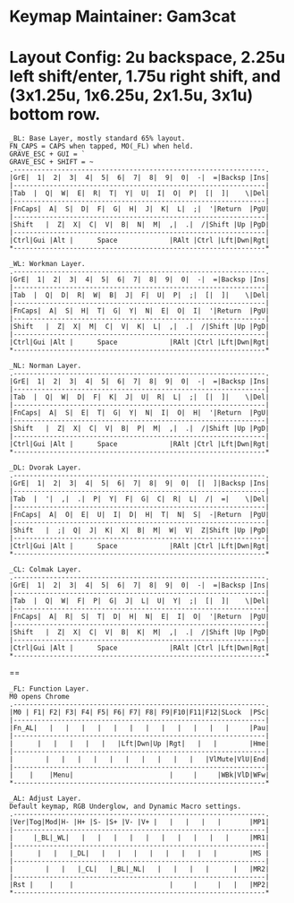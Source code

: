 Keymap Maintainer: Gam3cat
==============================================================================
Layout Config: 
    2u backspace, 2.25u left shift/enter, 1.75u right shift,
    and (3x1.25u, 1x6.25u, 2x1.5u, 3x1u) bottom row.
==============================================================================
    _BL: Base Layer, mostly standard 65% layout.
    FN_CAPS = CAPS when tapped, MO(_FL) when held.
    GRAVE_ESC + GUI = `
    GRAVE_ESC + SHIFT = ~
    .---------------------------------------------------------------.
    |GrE|  1|  2|  3|  4|  5|  6|  7|  8|  9|  0|  -|  =|Backsp |Ins|
    |---------------------------------------------------------------|
    |Tab  |  Q|  W|  E|  R|  T|  Y|  U|  I|  O|  P|  [|  ]|    \|Del|
    |---------------------------------------------------------------|
    |FnCaps|  A|  S|  D|  F|  G|  H|  J|  K|  L|  ;|  '|Return  |PgU|
    |---------------------------------------------------------------|
    |Shift   |  Z|  X|  C|  V|  B|  N|  M|  ,|  .|  /|Shift |Up |PgD|
    |---------------------------------------------------------------|
    |Ctrl|Gui |Alt |      Space             |RAlt |Ctrl |Lft|Dwn|Rgt|
    *---------------------------------------------------------------*

    _WL: Workman Layer.
    .---------------------------------------------------------------.
    |GrE|  1|  2|  3|  4|  5|  6|  7|  8|  9|  0|  -|  =|Backsp |Ins|
    |---------------------------------------------------------------|
    |Tab  |  Q|  D|  R|  W|  B|  J|  F|  U|  P|  ;|  [|  ]|    \|Del|
    |---------------------------------------------------------------|
    |FnCaps|  A|  S|  H|  T|  G|  Y|  N|  E|  O|  I|  '|Return  |PgU|
    |---------------------------------------------------------------|
    |Shift   |  Z|  X|  M|  C|  V|  K|  L|  ,|  .|  /|Shift |Up |PgD|
    |---------------------------------------------------------------|
    |Ctrl|Gui |Alt |      Space             |RAlt |Ctrl |Lft|Dwn|Rgt|
    *---------------------------------------------------------------*

    _NL: Norman Layer.
    .---------------------------------------------------------------.
    |GrE|  1|  2|  3|  4|  5|  6|  7|  8|  9|  0|  -|  =|Backsp |Ins|
    |---------------------------------------------------------------|
    |Tab  |  Q|  W|  D|  F|  K|  J|  U|  R|  L|  ;|  [|  ]|    \|Del|
    |---------------------------------------------------------------|
    |FnCaps|  A|  S|  E|  T|  G|  Y|  N|  I|  O|  H|  '|Return  |PgU|
    |---------------------------------------------------------------|
    |Shift   |  Z|  X|  C|  V|  B|  P|  M|  ,|  .|  /|Shift |Up |PgD|
    |---------------------------------------------------------------|
    |Ctrl|Gui |Alt |      Space             |RAlt |Ctrl |Lft|Dwn|Rgt|
    *---------------------------------------------------------------*

    _DL: Dvorak Layer.
    .---------------------------------------------------------------.
    |GrE|  1|  2|  3|  4|  5|  6|  7|  8|  9|  0|  [|  ]|Backsp |Ins|
    |---------------------------------------------------------------|
    |Tab  |  '|  ,|  .|  P|  Y|  F|  G|  C|  R|  L|  /|  =|    \|Del|
    |---------------------------------------------------------------|
    |FnCaps|  A|  O|  E|  U|  I|  D|  H|  T|  N|  S|  -|Return  |PgU|
    |---------------------------------------------------------------|
    |Shift   |  ;|  Q|  J|  K|  X|  B|  M|  W|  V|  Z|Shift |Up |PgD|
    |---------------------------------------------------------------|
    |Ctrl|Gui |Alt |      Space             |RAlt |Ctrl |Lft|Dwn|Rgt|
    *---------------------------------------------------------------*

    _CL: Colmak Layer.
    .---------------------------------------------------------------.
    |GrE|  1|  2|  3|  4|  5|  6|  7|  8|  9|  0|  -|  =|Backsp |Ins|
    |---------------------------------------------------------------|
    |Tab  |  Q|  W|  F|  P|  G|  J|  L|  U|  Y|  ;|  [|  ]|    \|Del|
    |---------------------------------------------------------------|
    |FnCaps|  A|  R|  S|  T|  D|  H|  N|  E|  I|  O|  '|Return  |PgU|
    |---------------------------------------------------------------|
    |Shift   |  Z|  X|  C|  V|  B|  K|  M|  ,|  .|  /|Shift |Up |PgD|
    |---------------------------------------------------------------|
    |Ctrl|Gui |Alt |      Space             |RAlt |Ctrl |Lft|Dwn|Rgt|
    *---------------------------------------------------------------*
==


    _FL: Function Layer.
    M0 opens Chrome
    .---------------------------------------------------------------.
    |M0 | F1| F2| F3| F4| F5| F6| F7| F8| F9|F10|F11|F12|SLock  |PSc|
    |---------------------------------------------------------------|
    |Fn_AL|   |   |   |   |   |   |   |   |   |   |   |   |     |Pau|
    |---------------------------------------------------------------|
    |      |   |   |   |   |   |Lft|Dwn|Up |Rgt|   |   |        |Hme|
    |---------------------------------------------------------------|
    |        |   |   |   |   |   |   |   |   |   |   |VlMute|VlU|End|
    |---------------------------------------------------------------|
    |    |    |Menu|                        |     |     |WBk|VlD|WFw|
    *---------------------------------------------------------------*

    _AL: Adjust Layer.
    Default keymap, RGB Underglow, and Dynamic Macro settings.
    .---------------------------------------------------------------.
    |Ver|Tog|Mod|H- |H+ |S- |S+ |V- |V+ |   |   |   |   |       |MP1|
    |---------------------------------------------------------------|
    |     |_BL|_WL|   |   |   |   |   |   |   |   |   |   |     |MR1|
    |---------------------------------------------------------------|
    |      |   |   |_DL|   |   |   |   |   |   |   |   |        |MS |
    |---------------------------------------------------------------|
    |        |   |   |_CL|   |_BL|_NL|   |   |   |   |      |   |MR2|
    |---------------------------------------------------------------|
    |Rst |    |    |                        |     |     |   |   |MP2|
    *---------------------------------------------------------------*
